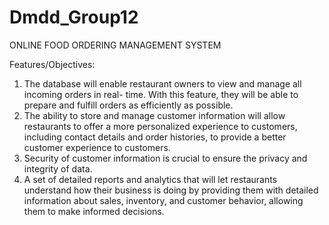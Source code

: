 # Dmdd_Group12

ONLINE FOOD ORDERING MANAGEMENT SYSTEM

Features/Objectives:
1. The database will enable restaurant owners to view and manage all incoming orders in real- time. With this feature, they will be able to prepare and fulfill orders as efficiently as possible.
2. The ability to store and manage customer information will allow restaurants to offer a more personalized experience to customers, including contact details and order histories, to provide a better customer experience to customers.
3. Security of customer information is crucial to ensure the privacy and integrity of data.
4. A set of detailed reports and analytics that will let restaurants understand how their business is doing by providing them with detailed information about sales, inventory, and customer behavior, allowing them to make informed decisions.
